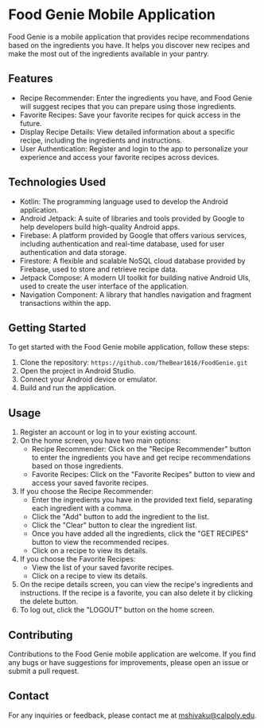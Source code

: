 # Food Genie Mobile Application

Food Genie is a mobile application that provides recipe recommendations based on the ingredients you have. It helps you discover new recipes and make the most out of the ingredients available in your pantry.

## Features

- Recipe Recommender: Enter the ingredients you have, and Food Genie will suggest recipes that you can prepare using those ingredients.
- Favorite Recipes: Save your favorite recipes for quick access in the future.
- Display Recipe Details: View detailed information about a specific recipe, including the ingredients and instructions.
- User Authentication: Register and login to the app to personalize your experience and access your favorite recipes across devices.

## Technologies Used

- Kotlin: The programming language used to develop the Android application.
- Android Jetpack: A suite of libraries and tools provided by Google to help developers build high-quality Android apps.
- Firebase: A platform provided by Google that offers various services, including authentication and real-time database, used for user authentication and data storage.
- Firestore: A flexible and scalable NoSQL cloud database provided by Firebase, used to store and retrieve recipe data.
- Jetpack Compose: A modern UI toolkit for building native Android UIs, used to create the user interface of the application.
- Navigation Component: A library that handles navigation and fragment transactions within the app.

## Getting Started

To get started with the Food Genie mobile application, follow these steps:

1. Clone the repository: `https://github.com/TheBear1616/FoodGenie.git`
2. Open the project in Android Studio.
3. Connect your Android device or emulator.
4. Build and run the application.

## Usage

1. Register an account or log in to your existing account.
2. On the home screen, you have two main options:
    - Recipe Recommender: Click on the "Recipe Recommender" button to enter the ingredients you have and get recipe recommendations based on those ingredients.
    - Favorite Recipes: Click on the "Favorite Recipes" button to view and access your saved favorite recipes.
3. If you choose the Recipe Recommender:
    - Enter the ingredients you have in the provided text field, separating each ingredient with a comma.
    - Click the "Add" button to add the ingredient to the list.
    - Click the "Clear" button to clear the ingredient list.
    - Once you have added all the ingredients, click the "GET RECIPES" button to view the recommended recipes.
    - Click on a recipe to view its details.
4. If you choose the Favorite Recipes:
    - View the list of your saved favorite recipes.
    - Click on a recipe to view its details.
5. On the recipe details screen, you can view the recipe's ingredients and instructions. If the recipe is a favorite, you can also delete it by clicking the delete button.
6. To log out, click the "LOGOUT" button on the home screen.

## Contributing

Contributions to the Food Genie mobile application are welcome. If you find any bugs or have suggestions for improvements, please open an issue or submit a pull request.

## Contact

For any inquiries or feedback, please contact me at [mshivaku@calpoly.edu](mailto:mshivaku@calpoly.edu).
